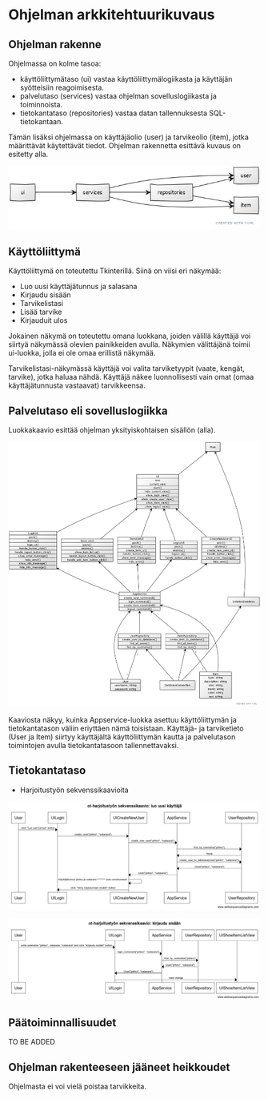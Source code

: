 # Ohjelman arkkitehtuurikuvaus

## Ohjelman rakenne

Ohjelmassa on kolme tasoa:
* käyttöliittymätaso (ui) vastaa käyttöliittymälogiikasta ja käyttäjän syötteisiin reagoimisesta.
* palvelutaso (services) vastaa ohjelman sovelluslogiikasta ja toiminnoista.
* tietokantataso (repositories) vastaa datan tallennuksesta SQL-tietokantaan.

Tämän lisäksi ohjelmassa on käyttäjäolio (user) ja tarvikeolio (item), jotka määrittävät käytettävät tiedot.
Ohjelman rakennetta esittävä kuvaus on esitetty alla.

![](./kuvat/ohjelman_rakenne.jpg)

## Käyttöliittymä

Käyttöliittymä on toteutettu Tkinterillä. Siinä on viisi eri näkymää:
* Luo uusi käyttäjätunnus ja salasana
* Kirjaudu sisään
* Tarvikelistasi
* Lisää tarvike
* Kirjauduit ulos

Jokainen näkymä on toteutettu omana luokkana, joiden välillä käyttäjä voi siirtyä näkymässä olevien painikkeiden avulla.
Näkymien välittäjänä toimii ui-luokka, jolla ei ole omaa erillistä näkymää.

Tarvikelistasi-näkymässä käyttäjä voi valita tarviketyypit (vaate, kengät, tarvike), jotka haluaa nähdä. Käyttäjä näkee
luonnollisesti vain omat (omaa käyttäjätunnusta vastaavat) tarvikkeensa.

## Palvelutaso eli sovelluslogiikka

Luokkakaavio esittää ohjelman yksityiskohtaisen sisällön (alla).

![](./kuvat/ot-harjoitustyo_luokkakaavio.jpg)

Kaaviosta näkyy, kuinka Appservice-luokka asettuu käyttöliittymän ja tietokantatason väliin eriyttäen nämä toisistaan.
Käyttäjä- ja tarviketieto (User ja Item) siirtyy käyttäjältä käyttöliittymän kautta ja palvelutason toimintojen avulla
tietokantatasoon tallennettavaksi.


## Tietokantataso

* Harjoitustyön sekvenssikaavioita

![](./kuvat/ot-harjoitustyo_sekvenssikaavio.png)

![](./kuvat/ot-harjoitustyo_sekvenssikaavio2.png)

## Päätoiminnallisuudet

TO BE ADDED

## Ohjelman rakenteeseen jääneet heikkoudet

Ohjelmasta ei voi vielä poistaa tarvikkeita.

